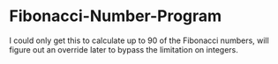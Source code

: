# Fibonacci-Number-Program
I could only get this to calculate up to 90 of the Fibonacci numbers, will figure out an override later to bypass the limitation on integers.
